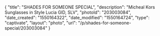 {
    "title": "SHADES FOR SOMEONE SPECIAL",
    "description": "Micheal Kors Sunglasses in Style Lucia GlD, SLV",
    "photoId": "203003084",
    "date_created": "1550164322",
    "date_modified": "1550164724",
    "type": "captivate",
    "layout": "photo",
    "url": "\/p\/shades-for-someone-special\/203003084"
}